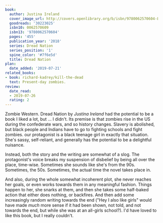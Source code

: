 ```yaml
---
book:
  author: Justina Ireland
  cover_image_url: http://covers.openlibrary.org/b/isbn/9780062570604-L.jpg
  goodreads: '30223025'
  isbn10: 0062570609
  isbn13: '9780062570604'
  pages: '455'
  publication_year: '2018'
  series: Dread Nation
  series_position: '1'
  spine_color: '#7f6e5d'
  title: Dread Nation
plan:
  date_added: '2019-07-21'
related_books:
- book: richard-kadrey/kill-the-dead
  text: Present-day zombies.
review:
  date_read:
  - 2019-07-26
  rating: 2
---
```


Zombie Western. Dread Nation by *Justina Ireland* had the potential to be a book I liked a lot, but … I didn't. Its
premise is that zombies rise in the US during the confederate wars, and so history changes. Slavery is abolished, but
black people and Indians have to go to fighting schools and fight zombies. our protagonist is a black teenage girl in
exactly that situation. She's sassy, self-reliant, and generally has the potential to be a delightful nuisance.

Instead, both the story and the writing are somewhat of a slog. The protagonist's voice breaks my suspension of
disbelief by being all over the place, time-wise. Sometimes she sounds like she's from the 90s. Sometimes, the 50s.
Sometimes, the actual time the novel takes place in.

And also, during the whole somewhat incoherent plot, she never reaches her goals, or even works towards them in any
meaningful fashion. Things happen to her, she snarks at them, and then she takes some half-baked action that either does
nothing, or backfires. And then add some increasingly random writing towards the end ("Hey I also like girls" would have
made *much* more sense if it had been shown, not told, and not towards the end, but while she was at an all-girls
school?). I'd have loved to like this book, but I really couldn't.
